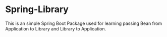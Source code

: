 # Spring-Library
This is an simple Spring Boot Package used for learning passing Bean from Application to Library and Library to Application.
